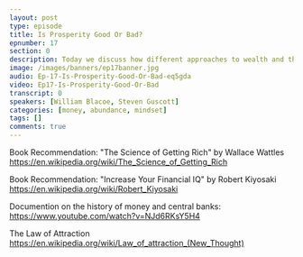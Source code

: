```yaml
---
layout: post
type: episode
title: Is Prosperity Good Or Bad?
epnumber: 17
section: 0
description: Today we discuss how different approaches to wealth and the accrual of wealth can be a two-edged sword. Are you getting rich by exploiting other people? Or are you building your financial independence by helping others achieve their own as well? We consider how our psychology towards money can have a great effect on our well-being and direction in life.
image: /images/banners/ep17banner.jpg
audio: Ep-17-Is-Prosperity-Good-Or-Bad-eq5gda
video: Ep17-Is-Prosperity-Good-Or-Bad
transcript: 0
speakers: [William Blacoe, Steven Guscott]
categories: [money, abundance, mindset]
tags: []
comments: true
---
```

Book Recommendation: "The Science of Getting Rich" by Wallace Wattles<br>
<a href="https://en.wikipedia.org/wiki/The_Science_of_Getting_Rich">https://en.wikipedia.org/wiki/The_Science_of_Getting_Rich</a>

Book Recommendation: "Increase Your Financial IQ" by Robert Kiyosaki<br>
<a href="https://en.wikipedia.org/wiki/Robert_Kiyosaki">https://en.wikipedia.org/wiki/Robert_Kiyosaki</a>

Documention on the history of money and central banks:<br>
<a href="https://www.youtube.com/watch?v=NJd6RKsY5H4">https://www.youtube.com/watch?v=NJd6RKsY5H4</a>

The Law of Attraction<br>
<a href="https://en.wikipedia.org/wiki/Law_of_attraction_(New_Thought)">https://en.wikipedia.org/wiki/Law_of_attraction_(New_Thought)</a>